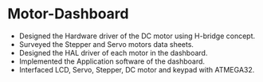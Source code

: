 # Motor-Dashboard

-   Designed the Hardware driver of the DC motor using H-bridge concept.
-   Surveyed the Stepper and Servo motors data sheets.
-   Designed the HAL driver of each motor in the dashboard.
-   Implemented the Application software of the dashboard.
-   Interfaced LCD, Servo, Stepper, DC motor and keypad with ATMEGA32.
